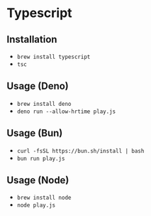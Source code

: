 # Typescript

## Installation

* `brew install typescript`
* `tsc`

## Usage (Deno)

* `brew install deno`
* `deno run --allow-hrtime play.js`

## Usage (Bun)

* `curl -fsSL https://bun.sh/install | bash`
* `bun run play.js`

## Usage (Node)

* `brew install node`
* `node play.js`
